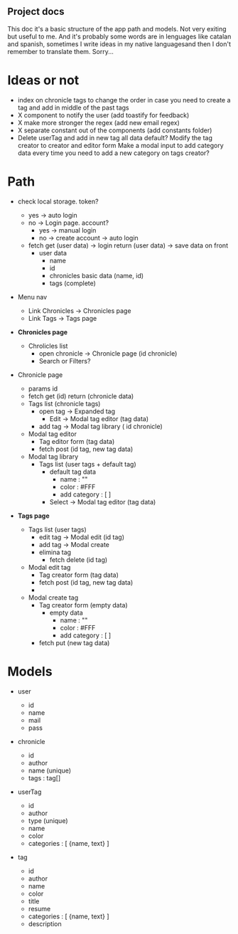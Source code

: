 ## Project docs

This doc it's a basic structure of the app path and models. Not very exiting but useful to me.
And it's probably some words are in lenguages like catalan and spanish, sometimes I write ideas in my native languages ​​and then I don't remember to translate them. Sorry...

# Ideas or not

- index on chronicle tags to change the order in case you need to create a tag and add in middle of the past tags
- X component to notify the user (add toastify for feedback)
- X make more stronger the regex (add new email regex)
- X separate constant out of the components (add constants folder)
- Delete userTag and add in new tag all data default?
  Modify the tag creator to creator and editor form
  Make a modal input to add category data every time you need to add a new category on tags creator?

# Path

- check local storage. token?
  - yes → auto login
  - no → Login page. account?
    - yes → manual login
    - no → create account → auto login
  - fetch get (user data) → login return (user data) → save data on front
    - user data
      - name
      - id
      - chronicles basic data (name, id)
      - tags (complete)
- Menu nav

  - Link Chronicles → Chronicles page
  - Link Tags → Tags page

- **Chronicles page**

  - Chrolicles list
    - open chronicle → Chronicle page (id chronicle)
    - Search or Filters?

- Chronicle page

  - params id
  - fetch get (id) return (chronicle data)
  - Tags list (chronicle tags)
    - open tag → Expanded tag
      - Edit → Modal tag editor (tag data)
    - add tag → Modal tag library ( id chronicle)
  - Modal tag editor
    - Tag editor form (tag data)
    - fetch post (id tag, new tag data)
  - Modal tag library
    - Tags list (user tags + default tag)
      - default tag data
        - name : ""
        - color : #FFF
        - add category : [ ]
      - Select → Modal tag editor (tag data)

- **Tags page**
  - Tags list (user tags)
    - edit tag → Modal edit (id tag)
    - add tag → Modal create
    - elimina tag
      - fetch delete (id tag)
  - Modal edit tag
    - Tag creator form (tag data)
    - fetch post (id tag, new tag data)
    -
  - Modal create tag
    - Tag creator form (empty data)
      - empty data
        - name : ""
        - color : #FFF
        - add category : [ ]
    - fetch put (new tag data)

# Models

- user

  - id
  - name
  - mail
  - pass

- chronicle

  - id
  - author
  - name (unique)
  - tags : tag[]

- userTag

  - id
  - author
  - type (unique)
  - name
  - color
  - categories : [ {name, text} ]

- tag

  - id
  - author
  - name
  - color
  - title
  - resume
  - categories : [ {name, text} ]
  - description
